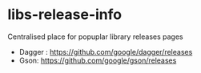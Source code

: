 # libs-release-info
Centralised place for popuplar library releases pages 


- Dagger : https://github.com/google/dagger/releases
- Gson: https://github.com/google/gson/releases 

